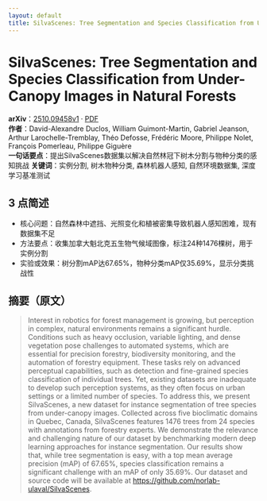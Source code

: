 ```yaml
---
layout: default
title: SilvaScenes: Tree Segmentation and Species Classification from Under-Canopy Images in Natural Forests
---
```


# SilvaScenes: Tree Segmentation and Species Classification from Under-Canopy Images in Natural Forests
**arXiv**：[2510.09458v1](https://arxiv.org/abs/2510.09458) · [PDF](https://arxiv.org/pdf/2510.09458.pdf)  
**作者**：David-Alexandre Duclos, William Guimont-Martin, Gabriel Jeanson, Arthur Larochelle-Tremblay, Théo Defosse, Frédéric Moore, Philippe Nolet, François Pomerleau, Philippe Giguère  
**一句话要点**：提出SilvaScenes数据集以解决自然林冠下树木分割与物种分类的感知挑战
**关键词**：实例分割, 树木物种分类, 森林机器人感知, 自然环境数据集, 深度学习基准测试

## 3 点简述
- 核心问题：自然森林中遮挡、光照变化和植被密集导致机器人感知困难，现有数据集不足
- 方法要点：收集加拿大魁北克五生物气候域图像，标注24种1476棵树，用于实例分割
- 实验或效果：树分割mAP达67.65%，物种分类mAP仅35.69%，显示分类挑战性

## 摘要（原文）

> Interest in robotics for forest management is growing, but perception in
> complex, natural environments remains a significant hurdle. Conditions such as
> heavy occlusion, variable lighting, and dense vegetation pose challenges to
> automated systems, which are essential for precision forestry, biodiversity
> monitoring, and the automation of forestry equipment. These tasks rely on
> advanced perceptual capabilities, such as detection and fine-grained species
> classification of individual trees. Yet, existing datasets are inadequate to
> develop such perception systems, as they often focus on urban settings or a
> limited number of species. To address this, we present SilvaScenes, a new
> dataset for instance segmentation of tree species from under-canopy images.
> Collected across five bioclimatic domains in Quebec, Canada, SilvaScenes
> features 1476 trees from 24 species with annotations from forestry experts. We
> demonstrate the relevance and challenging nature of our dataset by benchmarking
> modern deep learning approaches for instance segmentation. Our results show
> that, while tree segmentation is easy, with a top mean average precision (mAP)
> of 67.65%, species classification remains a significant challenge with an mAP
> of only 35.69%. Our dataset and source code will be available at
> https://github.com/norlab-ulaval/SilvaScenes.

